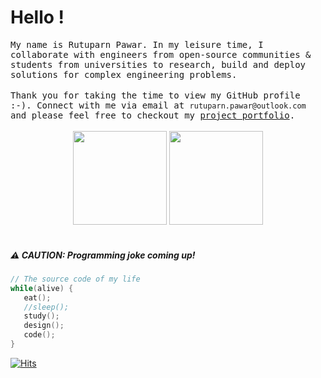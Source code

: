 #  Hello !

<samp>
My name is Rutuparn Pawar. In my leisure time, I  collaborate with engineers from open-source communities & students from universities to research, build and deploy solutions for complex engineering problems.
</samp>
<br><br>

<samp>
Thank you for taking the time to view my GitHub profile :-). Connect with me via email at <code>rutuparn.pawar@outlook.com</code> and please feel free to checkout my <a href="https://inputblackboxoutput.netlify.app/portfolio">project portfolio</a>.
</samp>
<br><br>

<div align= "center">
  <img height= "150" src="https://github-readme-stats-ashen-tau-73.vercel.app/api?username=InputBlackBoxOutput&show_icons=true&locale=en&count_private=true&custom_title=My%20GitHub%20Stats&disable_animations=true&theme=react" />
  <img height= "150" src="https://github-readme-stats-ashen-tau-73.vercel.app/api/top-langs/?username=InputBlackBoxOutput&theme=react&layout=compact&hide=ada,tcl,VHDL,HTML,CSS" />
</div>

<br>


##### ⚠️ CAUTION: Programming joke coming up!
``` c
// The source code of my life 
while(alive) {
   eat();
   //sleep();
   study();
   design();
   code();
}
```

[![Hits](https://hits.seeyoufarm.com/api/count/incr/badge.svg?url=https%3A%2F%2Fgithub.com%2FInputBlackBoxOutput%2FInputBlackBoxOutput&count_bg=%2392B792&title_bg=%23555555&icon=&icon_color=%23E7E7E7&title=hits&edge_flat=false)](https://hits.seeyoufarm.com)

